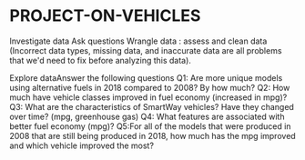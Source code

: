 # PROJECT-ON-VEHICLES
Investigate data
Ask questions
Wrangle data :
assess and clean data (Incorrect data types, missing data, and inaccurate data are all problems that we'd need to fix before analyzing this data).

Explore dataAnswer the following questions
Q1: Are more unique models using alternative fuels in 2018 compared to 2008? By how much?
Q2: How much have vehicle classes improved in fuel economy (increased in mpg)?
Q3: What are the characteristics of SmartWay vehicles? Have they changed over time? (mpg, greenhouse gas)
Q4: What features are associated with better fuel economy (mpg)?
Q5:For all of the models that were produced in 2008 that are still being produced in 2018, how much has the mpg improved and which vehicle improved the most?
